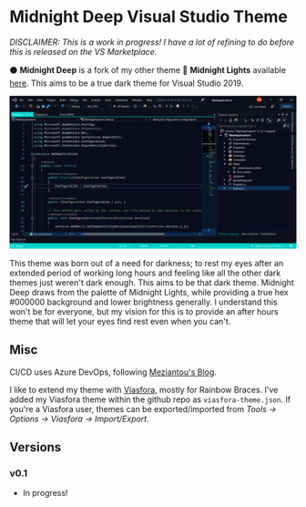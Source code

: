 # Midnight Deep Visual Studio Theme

*DISCLAIMER: This is a work in progress! I have a lot of refining to do before this is released on the VS Marketplace.*

⚫ **Midnight Deep** is a fork of my other theme 🌌 **Midnight Lights** available [here](https://github.com/austinstanding/midnight-deep-vstheme). This aims to be a true dark theme for Visual Studio 2019.

![Midnight Deep Screenshot](https://github.com/austinstanding/midnight-deep-vstheme/raw/master/images/screenshot1.png)

This theme was born out of a need for darkness; to rest my eyes after an extended period of working long hours and feeling like all the other dark themes just weren't dark enough. This aims to be that dark theme. Midnight Deep draws from the palette of Midnight Lights, while providing a true hex #000000 background and lower brightness generally. I understand this won't be for everyone, but my vision for this is to provide an after hours theme that will let your eyes find rest even when you can't.

## Misc

CI/CD uses Azure DevOps, following [Meziantou's Blog](https://www.meziantou.net/ci-cd-pipeline-for-a-visual-studio-extension-vsix-using-azure-devops.htm).

I like to extend my theme with [Viasfora](https://marketplace.visualstudio.com/items?itemName=TomasRestrepo.Viasfora), mostly for Rainbow Braces. I've added my Viasfora theme within the github repo as `viasfora-theme.json`. If you're a Viasfora user, themes can be exported/imported from *Tools -> Options -> Viasfora -> Import/Export*.

## Versions

### v0.1

- In progress!
